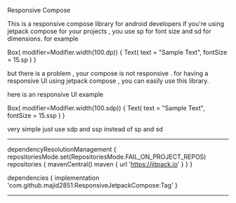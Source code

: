Responsive Compose

This is a responsive compose library for android developers if you're using jetpack compose for your projects , you use sp for font size and sd for dimensions. for example

Box( modifier=Modifier.width(100.dp))
{
  Text( text = "Sample Text", fontSize = 15.sp )
}

but there is a problem , your compose is not responsive . for having a responsive UI using jetpack compose , you can easily use this library.

here is an responsive UI example

Box( modifier=Modifier.width(100.sdp))
{
 Text( text = "Sample Text", fontSize = 15.ssp ) 
}

very simple just use sdp and ssp instead of sp and sd

-------------------------------------------------------------------------




dependencyResolutionManagement
 {
	repositoriesMode.set(RepositoriesMode.FAIL_ON_PROJECT_REPOS)
	repositories {
		mavenCentral()
		maven { url 'https://jitpack.io' }
	}
}

dependencies
{
	 implementation 'com.github.majid2851:ResponsiveJetpackCompose:Tag'
}

--------------------------------------------------------------------------------


